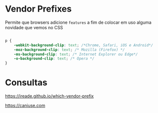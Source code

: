 
# Vendor Prefixes

Permite que browsers adicione `features` a fim de colocar em uso alguma novidade que vemos no CSS

```css

p {
	-webkit-background-clip: text; /*Chrome, Safari, iOS e Android*/
	-moz-background-clip: text; /* Mozilla (Firefox) */
	-ms-background-clip: text; /* Internet Explorer ou Edge*/
	-o-background-clip: text; /* Opera */
}

```

# Consultas

https://ireade.github.io/which-vendor-prefix

https://caniuse.com